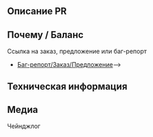 ## Описание PR
<!-- Что вы изменили в этом пулл-реквесте? -->

## Почему / Баланс
<!-- Почему оно было изменено и как изменение повлияет на игру и её баланс. -->
Ссылка на заказ, предложение или баг-репорт
- [Баг-репорт/Заказ/Предложение](ссылка)-->

## Техническая информация
<!-- Если речь идет об изменении кода, кратко изложите на высоком уровне принцип работы нового кода. Перечислите все критические изменения, включая изменения пространства имён, публичных классов/методов/полей- -->

## Медиа
<!--Вставьте медиа, демонстрирующее изменения, если это требуется-->

Чейнджлог
<!--
:cl: (Автор изменения)
- add: Добавлено пипи
- remove: Удалено пупу
- tweak: Изменена унга
- fix: Исправлена бунга
-->
